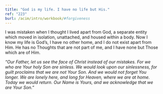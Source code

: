 ```yaml
---
title: "God is my life. I have no life but His."
ref: "223"
burl: /acim/intro/workbook/#forgiveness
---
```


I was mistaken when I thought I lived apart from God, a separate entity
which moved in isolation, unattached, and housed within a body. Now I
know my life is God’s, I have no other home, and I do not exist apart
from Him. He has no Thoughts that are not part of me, and I have none
but Those which are of Him.

*“Our Father, let us see the face of Christ instead of our mistakes. For
we who are Your holy Son are sinless. We would look upon our sinlessness,
for guilt proclaims that we are not Your Son. And we would not forget
You longer. We are lonely here, and long for Heaven, where we are at
home. Today we would return. Our Name is Yours, and we acknowledge that
we are Your Son.”*

